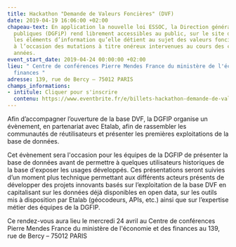 ```yaml
---
title: Hackathon "Demande de Valeurs Foncières" (DVF)
date: 2019-04-19 16:06:00 +02:00
chapeau-text: En application la nouvelle loi ESSOC, la Direction générale des Finances
  publiques (DGFiP) rend librement accessibles au public, sur le site data.gouv.fr,
  les éléments d’information qu’elle détient au sujet des valeurs foncières déclarées
  à l’occasion des mutations à titre onéreux intervenues au cours des cinq dernières
  années.
event_start_date: 2019-04-24 00:00:00 +02:00
lieu: " Centre de conférences Pierre Mendes France du ministère de l'économie et des
  finances "
adresse: 139, rue de Bercy – 75012 PARIS
champs_informations:
- intitule: Cliquer pour s'inscrire
  contenu: https://www.eventbrite.fr/e/billets-hackathon-demande-de-valeurs-foncieres-dvf-60538673803?utm-medium=discovery&utm-campaign=social&utm-content=attendeeshare&aff=estw&utm-source=tw&utm-term=listing
---
```


Afin d’accompagner l’ouverture de la base DVF, la DGFIP organise un évènement, en partenariat avec Etalab, afin de rassembler les communautés de réutilisateurs et présenter les premières exploitations de la base de données.

Cet évènement sera l'occasion pour les équipes de la DGFIP de présenter la base de données avant de permettre à quelques utilisateurs historiques de la base d'exposer les usages développés. Ces présentations seront suivies d’un moment plus technique permettant aux différents acteurs présents de développer des projets innovants basés sur l’exploitation de la base DVF en capitalisant sur les données déjà disponibles en open data, sur les outils mis à disposition par Etalab (géocodeurs, APIs, etc.) ainsi que sur l’expertise métier des équipes de la DGFIP.

Ce rendez-vous aura lieu le mercredi 24 avril au Centre de conférences Pierre Mendes France du ministère de l'économie et des finances au 139, rue de Bercy – 75012 PARIS
